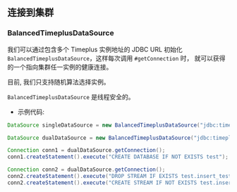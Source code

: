 ## 连接到集群

### BalancedTimeplusDataSource

我们可以通过包含多个 Timeplus 实例地址的 JDBC URL 初始化 `BalancedTimeplusDataSource`，这样每次调用 `#getConnection` 时，
就可以获得的一个指向集群任一实例的健康连接。

目前, 我们只支持随机算法选择实例。
  
`BalancedTimeplusDataSource` 是线程安全的。

- 示例代码:

```java
DataSource singleDataSource = new BalancedTimeplusDataSource("jdbc:timeplus://127.0.0.1:8463");

DataSource dualDataSource = new BalancedTimeplusDataSource("jdbc:timeplus://127.0.0.1:8463,127.0.0.1:8463");

Connection conn1 = dualDataSource.getConnection();
conn1.createStatement().execute("CREATE DATABASE IF NOT EXISTS test");

Connection conn2 = dualDataSource.getConnection();
conn2.createStatement().execute("DROP STREAM IF EXISTS test.insert_test");
conn2.createStatement().execute("CREATE STREAM IF NOT EXISTS test.insert_test (i Int32, s String) ENGINE = TinyLog");
```

